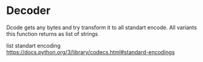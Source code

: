 # Decoder

Dcode gets any bytes and try transform it to all standart encode. All variants this function returns as list of strings

list standart encoding https://docs.python.org/3/library/codecs.html#standard-encodings
